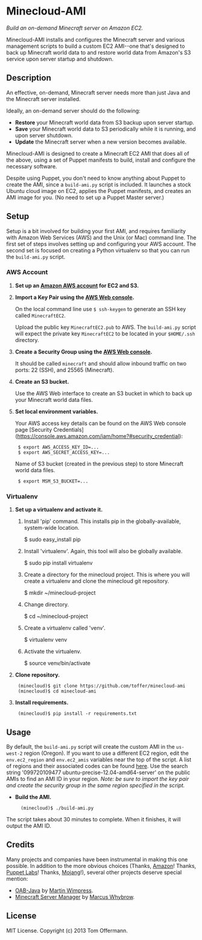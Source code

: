 Minecloud-AMI
=============
*Build an on-demand Minecraft server on Amazon EC2.*

Minecloud-AMI installs and configures the Minecraft server and various management scripts to build a custom EC2 AMI--one that's designed to back up Minecraft world data to and restore world data from Amazon's S3 service upon server startup and shutdown.


Description
-----------
An effective, on-demand, Minecraft server needs more than just Java and the Minecraft server installed.

Ideally, an on-demand server should do the following:

* **Restore** your Minecraft world data from S3 backup upon server startup.
* **Save** your Minecraft world data to S3 periodically while it is running, and upon server shutdown.
* **Update** the Minecraft server when a new version becomes available.

Minecloud-AMI is designed to create a Minecraft EC2 AMI that does all of the above, using a set of Puppet manifests to build, install and configure the necessary software.

Despite using Puppet, you don't need to know anything about Puppet to create the AMI, since a `build-ami.py` script is included. It launches a stock Ubuntu cloud image on EC2, applies the Puppet manifests, and creates an AMI image for you. (No need to set up a Puppet Master server.)


Setup
-----
Setup is a bit involved for building your first AMI, and requires familiarity with Amazon Web Services (AWS) and the Unix (or Mac) command line. The first set of steps involves setting up and configuring your AWS account. The second set is focused on creating a Python virtualenv so that you can run the `build-ami.py` script.


### AWS Account ###

1. **Set up an [Amazon AWS account](https://aws.amazon.com/) for EC2 and S3.**

2. **Import a Key Pair using the [AWS Web console](https://console.aws.amazon.com/).**

	On the local command line use `$ ssh-keygen` to generate an SSH key called `MinecraftEC2`.
	
    Upload the public key `MinecraftEC2.pub` to AWS. The `build-ami.py` script will expect the private key `MinecraftEC2` to be located in your `$HOME/.ssh` directory.

3. **Create a Security Group using the [AWS Web console](https://console.aws.amazon.com/).**

    It should be called `minecraft` and should allow inbound traffic on two ports: 22 (SSH), and 25565 (Minecraft).

4. **Create an S3 bucket.**

    Use the AWS Web interface to create an S3 bucket in which to back up your Minecraft world data files.

5. **Set local environment variables.**

    Your AWS access key details can be found on the AWS Web console page [Security Credentials] (https://console.aws.amazon.com/iam/home?#security_credential):

        $ export AWS_ACCESS_KEY_ID=...
        $ export AWS_SECRET_ACCESS_KEY=...

    Name of S3 bucket (created in the previous step) to store Minecraft world data files.

        $ export MSM_S3_BUCKET=...


### Virtualenv ###

1. **Set up a virtualenv and activate it.**

    1. Install 'pip' command. This installs pip in the globally-available, system-wide location.

        $ sudo easy_install pip

	2. Install 'virtualenv'. Again, this tool will also be globally available.

		$ sudo pip install virtualenv

	3. Create a directory for the minecloud project. This is where you will create a virtualenv and clone the minecloud git repository. 

		$ mkdir ~/minecloud-project

	4. Change directory.

		$ cd ~/minecloud-project

	5. Create a virtualenv called 'venv'.

		$ virtualenv venv

	6. Activate the virtualenv.

		$ source venv/bin/activate

2. **Clone repository.**

        (minecloud)$ git clone https://github.com/toffer/minecloud-ami
        (minecloud)$ cd minecloud-ami

3. **Install requirements.**

        (minecloud)$ pip install -r requirements.txt


Usage
-----
By default, the `build-ami.py` script will create the custom AMI in the `us-west-2` region (Oregon). If you want to use a different EC2 region, edit the `env.ec2_region` and `env.ec2_amis` variables near the top of the script.
A list of regions and their associated codes can be found [here](http://docs.aws.amazon.com/AWSEC2/latest/UserGuide/using-regions-availability-zones.html).
Use the search string '099720109477 ubuntu-precise-12.04-amd64-server' on the public AMIs to find an AMI ID in your region.
*Note: be sure to import the key pair and create the security group in the same region specified in the script.*

* **Build the AMI.**

        (minecloud)$ ./build-ami.py

The script takes about 30 minutes to complete. When it finishes, it will output the AMI ID.


Credits
-------
Many projects and companies have been instrumental in making this one possible. In addition to the more obvious choices (Thanks, [Amazon](https://aws.amazon.com/)! Thanks, [Puppet Labs](https://puppetlabs.com/)! Thanks, [Mojang](http://minecraft.net/)!), several other projects deserve special mention:

* [OAB-Java](https://github.com/flexiondotorg/oab-java6) by [Martin Wimpress](https://github.com/flexiondotorg).
* [Minecraft Server Manager](https://github.com/marcuswhybrow/minecraft-server-manager) by [Marcus Whybrow](https://github.com/marcuswhybrow).


License
-------
MIT License. Copyright (c) 2013 Tom Offermann.
